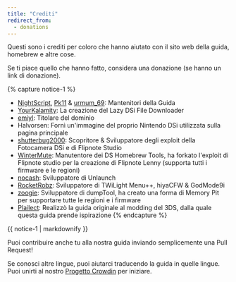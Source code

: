 ```yaml
---
title: "Crediti"
redirect_from:
  - donations
---
```


Questi sono i crediti per coloro che hanno aiutato con il sito web della guida, homebrew e altre cose.

Se ti piace quello che hanno fatto, considera una donazione (se hanno un link di donazione).

{% capture notice-1 %}
- [NightScript](https://nightyoshi370.github.io/), [Pk11](https://pk11.us/) & [urmum_69](https://github.com/urmum-69): Mantenitori della Guida
- [YourKalamity](https://github.com/YourKalamity/): La creazione del Lazy DSi File Downloader
- [emiyl](https://emiyl.com/paypal): Titolare del dominio
- Halvorsen: Fornì un'immagine del proprio Nintendo DSi utilizzata sulla pagina principale
- [shutterbug2000](https://paypal.me/projectkaeru): Scopritore & Sviluppatore degli exploit della Fotocamera DSi e di Flipnote Studio
- [WinterMute](https://devkitpro.org/support-devkitpro): Manutentore dei DS Homebrew Tools, ha forkato l'exploit di Flipnote studio per la creazione di Flipnote Lenny (supporta tutti i firmware e le regioni)
- [nocash](https://www.patreon.com/martin_korth): Sviluppatore di Unlaunch
- [RocketRobz](https://github.com/RocketRobz): Sviluppatore di TWiLight Menu++, hiyaCFW & GodMode9i
- [zoogie](https://github.com/zoogie): Sviluppatore di dumpTool, ha creato una forma di Memory Pit per supportare tutte le regioni e i firmware
- [Plailect](https://github.com/Plailect): Realizzò la guida originale al modding del 3DS, dalla quale questa guida prende ispirazione
{% endcapture %}

<div class="notice">{{ notice-1 | markdownify }}</div>

Puoi contribuire anche tu alla nostra guida inviando semplicemente una Pull Request!

Se conosci altre lingue, puoi aiutarci traducendo la guida in quelle lingue. Puoi unirti al nostro [Progetto Crowdin](https://crowdin.com/project/dsi-guide) per iniziare.
